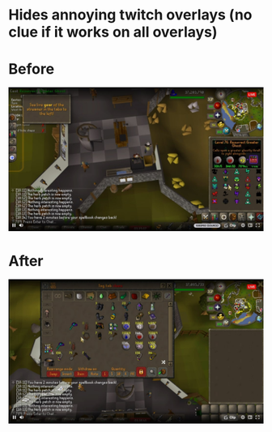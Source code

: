 # Hides annoying twitch overlays (no clue if it works on all overlays)

# Before
![before](https://github.com/NotADucc/HideTwitchOverlays/blob/main/imgs/before.jpg?raw=true)

# After
![after](https://github.com/NotADucc/HideTwitchOverlays/blob/main/imgs/after.jpg?raw=true)